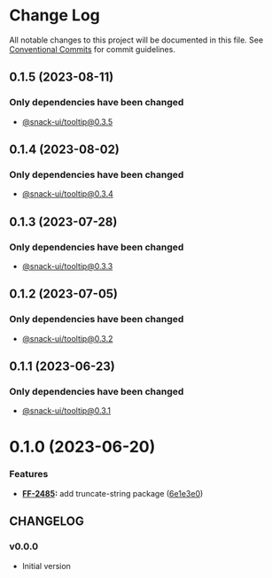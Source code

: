 # Change Log

All notable changes to this project will be documented in this file.
See [Conventional Commits](https://conventionalcommits.org) for commit guidelines.

## 0.1.5 (2023-08-11)

### Only dependencies have been changed
* [@snack-ui/tooltip@0.3.5](https://git.sbercloud.tech/sbercloud-ui/tokens-design-system/snack-uikit/-/blob/master/packages/tooltip/CHANGELOG.md)





## 0.1.4 (2023-08-02)

### Only dependencies have been changed
* [@snack-ui/tooltip@0.3.4](https://git.sbercloud.tech/sbercloud-ui/tokens-design-system/snack-uikit/-/blob/master/packages/tooltip/CHANGELOG.md)





## 0.1.3 (2023-07-28)

### Only dependencies have been changed
* [@snack-ui/tooltip@0.3.3](https://git.sbercloud.tech/sbercloud-ui/tokens-design-system/snack-uikit/-/blob/master/packages/tooltip/CHANGELOG.md)





## 0.1.2 (2023-07-05)

### Only dependencies have been changed
* [@snack-ui/tooltip@0.3.2](https://git.sbercloud.tech/sbercloud-ui/tokens-design-system/snack-uikit/-/blob/master/packages/tooltip/CHANGELOG.md)





## 0.1.1 (2023-06-23)

### Only dependencies have been changed
* [@snack-ui/tooltip@0.3.1](https://git.sbercloud.tech/sbercloud-ui/tokens-design-system/snack-uikit/-/blob/master/packages/tooltip/CHANGELOG.md)





# 0.1.0 (2023-06-20)


### Features

* **[FF-2485](https://jira.sbercloud.tech/browse/FF-2485):** add truncate-string package ([6e1e3e0](https://git.sbercloud.tech/sbercloud-ui/tokens-design-system/snack-uikit/commits/6e1e3e052d885ab2f2839b5a95b0cf0dc7fd1197))





## CHANGELOG

### v0.0.0

- Initial version
